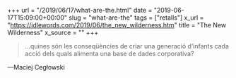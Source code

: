 +++
url = "/2019/06/17/what-are-the.html"
date = "2019-06-17T15:09:00+00:00"
slug = "what-are-the"
tags = ["retalls"]
x_url = "https://idlewords.com/2019/06/the_new_wilderness.htm"
title = "The New Wilderness"
x_source = ""
+++


> …quines són les conseqüències de criar una generació d’infants cada acció dels quals alimenta una base de dades corporativa?

—Maciej Cegłowski
